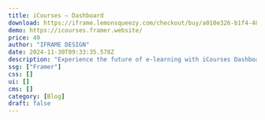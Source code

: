 ```yaml
---
title: iCourses — Dashboard
download: https://iframe.lemonsqueezy.com/checkout/buy/a010e326-b1f4-4823-bf91-b499ca5e7d62
demo: https://icourses.framer.website/
price: 49
author: "IFRAME DESIGN"
date: 2024-11-30T09:33:35.578Z
description: "Experience the future of e-learning with iCourses Dashboard made in Framer! CMS Ready for iCourses and News"
ssg: ["Framer"]
css: []
ui: []
cms: []
category: [Blog]
draft: false
---
```

